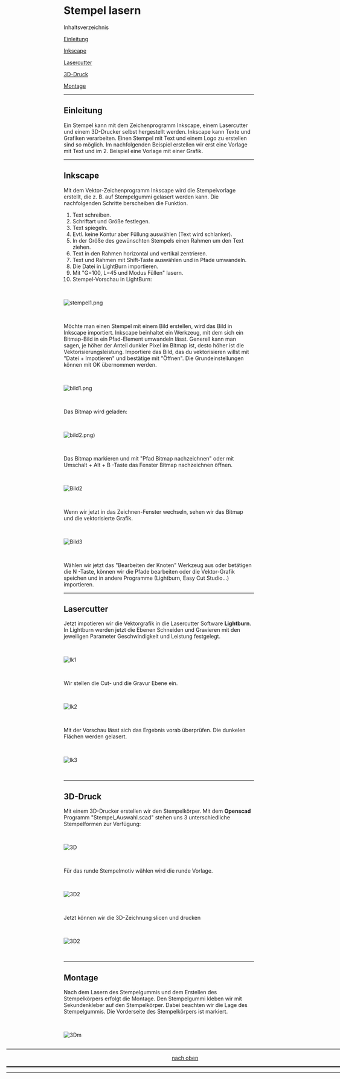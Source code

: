 <a name="oben"></a>
# Stempel lasern

Inhaltsverzeichnis

[Einleitung](https://github.com/frankyhub/Stempel-lasern/blob/main/README.md#Einleitung)

[Inkscape](https://github.com/frankyhub/Stempel-lasern/blob/main/README.md#Inkscape)

[Lasercutter](https://github.com/frankyhub/Stempel-lasern/blob/main/README.md#Lasercutter)

[3D-Druck](https://github.com/frankyhub/Stempel-lasern/blob/main/README.md#3D-Druck)

[Montage](https://github.com/frankyhub/Stempel-lasern/blob/main/README.md#Montage)

----------


## Einleitung
Ein Stempel kann mit dem Zeichenprogramm Inkscape, einem Lasercutter und einem 3D-Drucker selbst hergestellt werden.
Inkscape kann Texte und Grafiken verarbeiten. Einen Stempel mit Text und einem Logo zu erstellen sind so möglich. 
Im nachfolgenden Beispiel erstellen wir erst eine Vorlage mit Text und im 2. Beispiel eine Vorlage mit einer Grafik.

---

## Inkscape
Mit dem Vektor-Zeichenprogramm Inkscape wird die Stempelvorlage erstellt, die z. B. auf Stempelgummi gelasert werden kann. Die nachfolgenden Schritte berscheiben die Funktion.

1. Text schreiben.
2. Schriftart und Größe festlegen.
3. Text spiegeln.
4. Evtl. keine Kontur aber Füllung auswählen (Text wird schlanker).
5. In der Größe des gewünschten Stempels einen Rahmen um den Text ziehen.
6. Text in den Rahmen horizontal und vertikal zentrieren.
7. Text und Rahmen mit Shift-Taste auswählen und in Pfade umwandeln.
8. Die Datei in LightBurn importieren.
9. Mit "G=100, L=45 und Modus Füllen" lasern.
10. Stempel-Vorschau in LightBurn:

   <br>  

![stempel1.png](https://github.com/frankyhub/Stempel-lasern/blob/main/pic/stempel1.png)

<br>

Möchte man einen Stempel mit einem Bild erstellen, wird das Bild in Inkscape importiert. 
Inkscape beinhaltet ein Werkzeug, mit dem sich ein Bitmap-Bild in ein Pfad-Element umwandeln lässt. Generell kann man sagen, je höher der Anteil dunkler Pixel im Bitmap ist, desto höher ist die Vektorisierungsleistung.
Importiere das Bild, das du vektorisieren willst mit "Datei + Impotieren" und bestätige mit "Öffnen".
Die Grundeinstellungen können mit OK übernommen werden.

<br>

![bild1.png](https://github.com/frankyhub/Stempel-lasern/blob/main/pic/bild1.png)

<br>

Das Bitmap wird geladen:

<br>

![bild2.png](https://github.com/frankyhub/Stempel-lasern/blob/main/pic/bild2a.png))

<br>

Das Bitmap markieren und mit "Pfad Bitmap nachzeichnen" oder mit  Umschalt  +  Alt  +  B  -Taste das Fenster Bitmap nachzeichnen öffnen.

<br>

![Bild2](https://github.com/frankyhub/Stempel-lasern/blob/main/pic/bild2.png)

<br>


Wenn wir jetzt in das Zeichnen-Fenster wechseln, sehen wir das Bitmap und die vektorisierte Grafik.

<br>

![Bild3](https://github.com/frankyhub/Stempel-lasern/blob/main/pic/bild4.png)

<br>

Wählen wir jetzt das "Bearbeiten der Knoten" Werkzeug aus oder betätigen die  N  -Taste, können wir die Pfade bearbeiten oder die Vektor-Grafik speichen und in andere Programme (Lightburn, Easy Cut Studio...) importieren.

---

## Lasercutter
Jetzt impotieren wir die Vektorgrafik in die Lasercutter Software **Lightburn**. In Lightburn werden jetzt die Ebenen Schneiden und Gravieren mit den jeweiligen Parameter Geschwindigkeit und Leistung festgelegt. 

<br>

![lk1](https://github.com/frankyhub/Stempel-lasern/blob/main/pic/lk1.png)

<br>

Wir stellen die Cut- und die Gravur Ebene ein.

<br>

![lk2](https://github.com/frankyhub/Stempel-lasern/blob/main/pic/lk2.png)

<br>


Mit der Vorschau lässt sich das Ergebnis vorab überprüfen. Die dunkelen Flächen werden gelasert.

<br>

![lk3](https://github.com/frankyhub/Stempel-lasern/blob/main/pic/lk3.png)

<br>

---

## 3D-Druck
Mit einem 3D-Drucker erstellen wir den Stempelkörper. Mit dem **Openscad** Programm  "Stempel_Auswahl.scad" stehen uns 3 unterschiedliche Stempelformen zur Verfügung:

<br>

![3D](https://github.com/frankyhub/Stempel-lasern/blob/main/pic/3d.png)

<br>


Für das runde Stempelmotiv wählen wird die runde Vorlage.

<br>

![3D2](https://github.com/frankyhub/Stempel-lasern/blob/main/pic/3d2.png)

<br>

Jetzt können wir die 3D-Zeichnung slicen und drucken

<br>

![3D2](https://github.com/frankyhub/Stempel-lasern/blob/main/pic/3dsl1.png)

<br>


---

## Montage
Nach dem Lasern des Stempelgummis und dem Erstellen des Stempelkörpers erfolgt die Montage. Den Stempelgummi kleben wir mit Sekundenkleber auf den Stempelkörper. Dabei beachten wir die Lage des Stempelgummis. 
Die Vorderseite des Stempelkörpers ist markiert.

<br>

![3Dm](https://github.com/frankyhub/Stempel-lasern/blob/main/pic/3dm.png)



<div style="position:absolute; left:2cm; ">   
<ol class="breadcrumb" style="border-top: 2px solid black;border-bottom:2px solid black; height: 45px; width: 900px;"> <p align="center"><a href="#oben">nach oben</a></p></ol>


 
---



